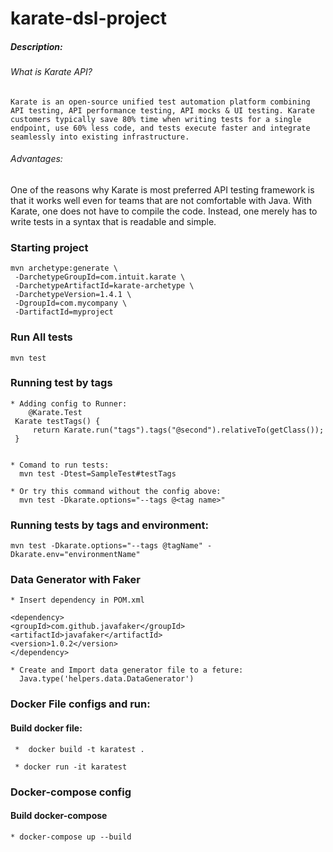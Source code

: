 # karate-dsl-project
##### Description:
###### What is Karate API?
    Karate is an open-source unified test automation platform combining API testing, API performance testing, API mocks & UI testing. Karate customers typically save 80% time when writing tests for a single endpoint, use 60% less code, and tests execute faster and integrate seamlessly into existing infrastructure.

###### Advantages:
One of the reasons why Karate is most preferred API testing framework is that it works well even for teams that are not comfortable with Java. With Karate, one does not have to compile the code. Instead, one merely has to write tests in a syntax that is readable and simple.

        
### Starting project
    mvn archetype:generate \
     -DarchetypeGroupId=com.intuit.karate \
     -DarchetypeArtifactId=karate-archetype \
     -DarchetypeVersion=1.4.1 \
     -DgroupId=com.mycompany \
     -DartifactId=myproject

### Run All tests
    mvn test

### Running test by tags

    * Adding config to Runner:
        @Karate.Test
     Karate testTags() {
         return Karate.run("tags").tags("@second").relativeTo(getClass());
     }


    * Comand to run tests:
      mvn test -Dtest=SampleTest#testTags
    
    * Or try this command without the config above:
      mvn test -Dkarate.options="--tags @<tag name>"


### Running tests by tags and environment:

    mvn test -Dkarate.options="--tags @tagName" -Dkarate.env="environmentName"


### Data Generator with Faker 
    * Insert dependency in POM.xml

    <dependency>
    <groupId>com.github.javafaker</groupId>
    <artifactId>javafaker</artifactId>
    <version>1.0.2</version>
    </dependency>		

    * Create and Import data generator file to a feture:
      Java.type('helpers.data.DataGenerator')



### Docker File configs and run:

#### Build docker file:
     *  docker build -t karatest . 

     * docker run -it karatest


### Docker-compose config

#### Build docker-compose
    * docker-compose up --build
